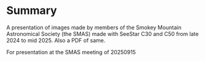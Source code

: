# Summary
A presentation of images made by members of the Smokey Mountain Astronomical Society (the SMAS) made with SeeStar C30 and C50 from late 2024 to mid 2025.
Also a PDF of same.

For presentation at the SMAS meeting of 20250915
